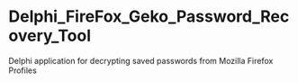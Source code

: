 # Delphi_FireFox_Geko_Password_Recovery_Tool
Delphi application for decrypting saved passwords from Mozilla Firefox Profiles
